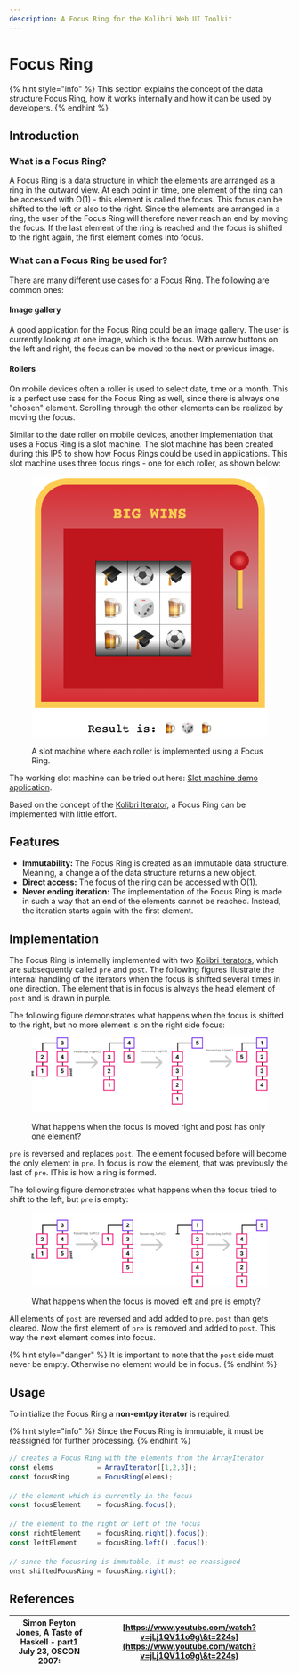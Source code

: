 ```yaml
---
description: A Focus Ring for the Kolibri Web UI Toolkit
---
```


# Focus Ring

{% hint style="info" %}
This section explains the concept of the data structure Focus Ring, how it works internally and how it can be used by developers.
{% endhint %}

## Introduction

### What is a Focus Ring?

A Focus Ring is a data structure in which the elements are arranged as a ring in the outward view. At each point in time, one element of the ring can be accessed with O(1) - this element is called the focus. This focus can be shifted to the left or also to the right. Since the elements are arranged in a ring, the user of the Focus Ring will therefore never reach an end by moving the focus. If the last element of the ring is reached and the focus is shifted to the right again, the first element comes into focus.

### What can a Focus Ring be used for?

There are many different use cases for a Focus Ring. The following are common ones:

#### Image gallery

A good application for the Focus Ring could be an image gallery. The user is currently looking at one image, which is the focus. With arrow buttons on the left and right, the focus can be moved to the next or previous image.

#### Rollers

On mobile devices often a roller is used to select date, time or a month. This is a perfect use case for the Focus Ring as well, since there is always one "chosen" element. Scrolling through the other elements can be realized by moving the focus.

Similar to the date roller on mobile devices, another implementation that uses a Focus Ring is a slot machine. The slot machine has been created during this IP5 to show how Focus Rings could be used in applications. This slot machine uses three focus rings - one for each roller, as shown below:

<figure><img src="../.gitbook/assets/image (1) (1).png" alt=""><figcaption><p>A slot machine where each roller is implemented using a Focus Ring.</p></figcaption></figure>

The working slot machine can be tried out here: [Slot machine demo application](https://wildwyss.github.io/ip5-overview/contrib/p5\_wild\_wyss/src/focusring/example/SlotMachine.html).

Based on the concept of the [Kolibri Iterator](iterator.md), a Focus Ring can be implemented with little effort.

## Features

* **Immutability:** The Focus Ring is created as an immutable data structure. Meaning, a change a of the data structure returns a new object.
* **Direct access:** The focus of the ring can be accessed with O(1).
* **Never ending iteration:** The implementation of the Focus Ring is made in such a way that an end of the elements cannot be reached. Instead, the iteration starts again with the first element.

## Implementation

The Focus Ring is internally implemented with two [Kolibri Iterators](iterator.md), which are subsequently called `pre` and `post`. The following figures illustrate the internal handling of the iterators when the focus is shifted several times in one direction. The element that is in focus is always the head element of `post` and is drawn in purple.

The following figure demonstrates what happens when the focus is shifted to the right, but no more element is on the right side focus:

<figure><img src="../.gitbook/assets/focus-right.jpg" alt=""><figcaption><p>What happens when the focus is moved right and post has only one element?</p></figcaption></figure>

`pre` is reversed and replaces `post`. The element focused before will become the only element in `pre`. In focus is now the element, that was previously the last of `pre`. IThis is how a ring is formed.

The following figure demonstrates what happens when the focus tried to shift to the left, but `pre` is empty:

<figure><img src="../.gitbook/assets/focus-left (2).jpg" alt=""><figcaption><p>What happens when the focus is moved left and pre is empty?</p></figcaption></figure>

All elements of `post` are reversed and add added to `pre`. `post` than gets cleared. Now the first element of `pre` is removed and added to `post`. This way the next element comes into focus.

{% hint style="danger" %}
It is important to note that the `post` side must never be empty. Otherwise no element would be in focus.
{% endhint %}

## Usage

To initialize the Focus Ring a **non-emtpy iterator** is required.

{% hint style="info" %}
Since the Focus Ring is immutable, it must be reassigned for further processing.
{% endhint %}

```javascript
// creates a Focus Ring with the elements from the ArrayIterator
const elems           = ArrayIterator([1,2,3]);
const focusRing       = FocusRing(elems);
  
// the element which is currently in the focus
const focusElement    = focusRing.focus();

// the element to the right or left of the focus
const rightElement    = focusRing.right().focus();
const leftElement     = focusRing.left() .focus();
  
// since the focusring is immutable, it must be reassigned
onst shiftedFocusRing = focusRing.right();
```

## References

| Simon Peyton Jones, A Taste of Haskell - part1 July 23, OSCON 2007: | [https://www.youtube.com/watch?v=jLj1QV11o9g\&t=224s](https://www.youtube.com/watch?v=jLj1QV11o9g\&t=224s) |
| ------------------------------------------------------------------- | ---------------------------------------------------------------------------------------------------------- |

